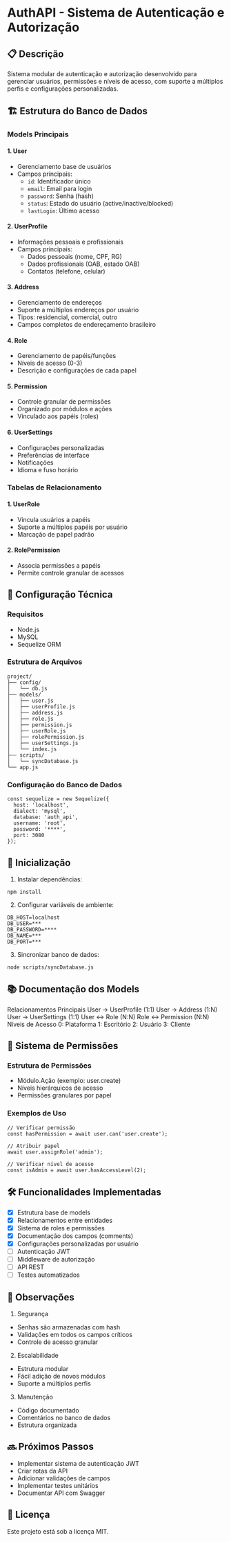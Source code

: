 # AuthAPI - Sistema de Autenticação e Autorização

## 📋 Descrição
Sistema modular de autenticação e autorização desenvolvido para gerenciar usuários, permissões e níveis de acesso, com suporte a múltiplos perfis e configurações personalizadas.

## 🏗️ Estrutura do Banco de Dados

### Models Principais

#### 1. User
- Gerenciamento base de usuários
- Campos principais:
  - `id`: Identificador único
  - `email`: Email para login
  - `password`: Senha (hash)
  - `status`: Estado do usuário (active/inactive/blocked)
  - `lastLogin`: Último acesso

#### 2. UserProfile
- Informações pessoais e profissionais
- Campos principais:
  - Dados pessoais (nome, CPF, RG)
  - Dados profissionais (OAB, estado OAB)
  - Contatos (telefone, celular)

#### 3. Address
- Gerenciamento de endereços
- Suporte a múltiplos endereços por usuário
- Tipos: residencial, comercial, outro
- Campos completos de endereçamento brasileiro

#### 4. Role
- Gerenciamento de papéis/funções
- Níveis de acesso (0-3)
- Descrição e configurações de cada papel

#### 5. Permission
- Controle granular de permissões
- Organizado por módulos e ações
- Vinculado aos papéis (roles)

#### 6. UserSettings
- Configurações personalizadas
- Preferências de interface
- Notificações
- Idioma e fuso horário

### Tabelas de Relacionamento

#### 1. UserRole
- Vincula usuários a papéis
- Suporte a múltiplos papéis por usuário
- Marcação de papel padrão

#### 2. RolePermission
- Associa permissões a papéis
- Permite controle granular de acessos

## 🔧 Configuração Técnica

### Requisitos
- Node.js
- MySQL
- Sequelize ORM

### Estrutura de Arquivos 
```
project/
├── config/
│   └── db.js
├── models/
│   ├── user.js
│   ├── userProfile.js
│   ├── address.js
│   ├── role.js
│   ├── permission.js
│   ├── userRole.js
│   ├── rolePermission.js
│   ├── userSettings.js
│   └── index.js
├── scripts/
│   └── syncDatabase.js
└── app.js
```

### Configuração do Banco de Dados
```
const sequelize = new Sequelize({
  host: 'localhost',
  dialect: 'mysql',
  database: 'auth_api',
  username: 'root',
  password: '****',
  port: 3080
});
```
## 🚀 Inicialização
1. Instalar dependências:
```
npm install
```
2. Configurar variáveis de ambiente:
```
DB_HOST=localhost
DB_USER=***
DB_PASSWORD=****
DB_NAME=***
DB_PORT=***
```
3. Sincronizar banco de dados:
```
node scripts/syncDatabase.js
```

## 📚 Documentação dos Models
Relacionamentos Principais
User -> UserProfile (1:1)
User -> Address (1:N)
User -> UserSettings (1:1)
User <-> Role (N:N)
Role <-> Permission (N:N)
Níveis de Acesso
0: Plataforma
1: Escritório
2: Usuário
3: Cliente

## 🔐 Sistema de Permissões

### Estrutura de Permissões
- Módulo.Ação (exemplo: user.create)
- Níveis hierárquicos de acesso
- Permissões granulares por papel

### Exemplos de Uso
```
// Verificar permissão
const hasPermission = await user.can('user.create');

// Atribuir papel
await user.assignRole('admin');

// Verificar nível de acesso
const isAdmin = await user.hasAccessLevel(2); 
```
## 🛠️ Funcionalidades Implementadas
- [x] Estrutura base de models
- [x] Relacionamentos entre entidades
- [x] Sistema de roles e permissões
- [x] Documentação dos campos (comments)
- [x] Configurações personalizadas por usuário
- [ ] Autenticação JWT
- [ ] Middleware de autorização
- [ ] API REST
- [ ] Testes automatizados

## 📝 Observações
1. Segurança
- Senhas são armazenadas com hash
- Validações em todos os campos críticos
- Controle de acesso granular
2. Escalabilidade
- Estrutura modular
- Fácil adição de novos módulos
- Suporte a múltiplos perfis
3. Manutenção
- Código documentado
- Comentários no banco de dados
- Estrutura organizada

## 🔜 Próximos Passos
- Implementar sistema de autenticação JWT
- Criar rotas da API
- Adicionar validações de campos
- Implementar testes unitários
- Documentar API com Swagger

## 📄 Licença
Este projeto está sob a licença MIT.